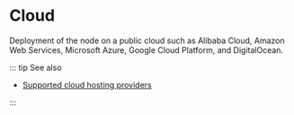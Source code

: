 # Cloud

Deployment of the node on a public cloud such as Alibaba Cloud, Amazon Web Services, Microsoft Azure, Google Cloud Platform, and DigitalOcean.

::: tip See also

* [Supported cloud hosting providers](/platform/supported-cloud-hosting-providers)

:::
